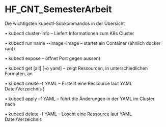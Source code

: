 # HF_CNT_SemesterArbeit

Die wichtigsten kubectl-Subkommandos in der Übersicht

• kubectl cluster-info – Liefert Informationen zum K8s Cluster

• kubectl run name --image=image – startet ein Container (ähnlich docker run))

• kubectl expose – öffnet Port gegen aussen)

• kubectl get [all] [-o yaml] – zeigt Ressourcen, in unterschiedlichen Formaten, an

• kubectl create -f YAML – Erstellt eine Ressource laut YAML Datei/Verzeichnis )

• kubectl apply –f YAML – führt die Änderungen in der YAML im Cluster nach

• kubectl delete -f YAML – Löscht eine Ressource laut YAML Datei/Verzeichnis

